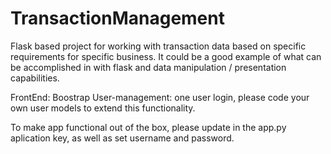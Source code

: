 # TransactionManagement

Flask based project for working with transaction data based on specific requirements for specific business. It could be a good example of what can be accomplished in with flask and data manipulation / presentation capabilities.

FrontEnd: Boostrap
User-management: one user login, please code your own user models to extend this functionality.

To make app functional out of the box, please update in the app.py aplication key, as well as set username and password.

